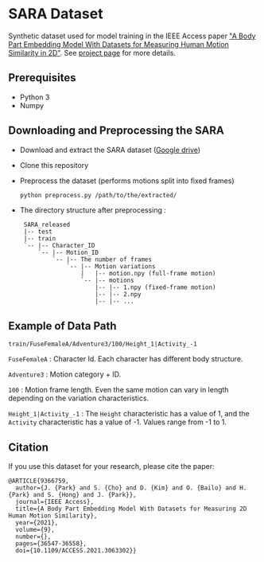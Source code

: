 # SARA Dataset

Synthetic dataset used for model training in the IEEE Access paper ["A Body Part Embedding Model With Datasets for Measuring Human Motion Similarity in 2D"](https://ieeexplore.ieee.org/document/9366759). See [project page](https://chico2121.github.io/bpe/) for more details.

## Prerequisites

- Python 3
- Numpy

## Downloading and Preprocessing the SARA

- Download and extract the SARA dataset ([Google drive](https://drive.google.com/open?id=1SeFdqo_jMkVDLyykSV0LXFLSccrWdGx0))

- Clone this repository

- Preprocess the dataset (performs motions split into fixed frames)
  
  ```bash
  python preprocess.py /path/to/the/extracted/
  ```

- The directory structure after preprocessing :

   ```
    SARA_released
    |-- test
    |-- train
    `-- |-- Character_ID
        `-- |-- Motion_ID
            `-- |-- The number of frames
                `-- |-- Motion variations
                    |   |-- motion.npy (full-frame motion)
                    `-- |-- motions
                        |-- |-- 1.npy (fixed-frame motion)
                        |-- |-- 2.npy
                        |-- |-- ...
   ```

## Example of Data Path

  ```
  train/FuseFemaleA/Adventure3/100/Height_1|Activity_-1
  ```
  
  `FuseFemaleA` : Character Id. Each character has different body structure.

  `Adventure3` : Motion category + ID.
  
  `100` : Motion frame length. Even the same motion can vary in length depending on the variation characteristics.

  `Height_1|Activity_-1` : The `Height` characteristic has a value of 1, and the `Activity` characteristic has a value of -1. Values range from -1 to 1.
  
  
## Citation
If you use this dataset for your research, please cite the paper:
```
@ARTICLE{9366759,
  author={J. {Park} and S. {Cho} and D. {Kim} and O. {Bailo} and H. {Park} and S. {Hong} and J. {Park}},
  journal={IEEE Access}, 
  title={A Body Part Embedding Model With Datasets for Measuring 2D Human Motion Similarity}, 
  year={2021},
  volume={9},
  number={},
  pages={36547-36558},
  doi={10.1109/ACCESS.2021.3063302}}
```
